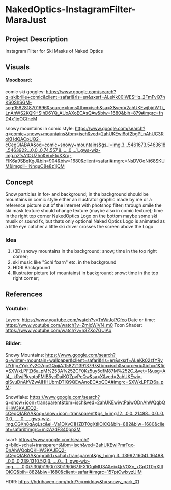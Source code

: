 # NakedOptics-InstagramFilter-MaraJust

## Project Description

Instagram Filter for Ski Masks of Naked Optics

## Visuals

#### Moodboard:
comic ski goggles: https://www.google.com/search?q=skibrille+comic&client=safari&rls=en&sxsrf=ALeKk00IWESHq_2FmFvQ7hKS0ShSGM-scg:1582818701696&source=lnms&tbm=isch&sa=X&ved=2ahUKEwjbjdWTi_LnAhWS2KQKHSIhD6YQ_AUoAXoECAsQAw&biw=1680&bih=879#imgrc=fnD4x1jqOCfneM

snowy mountains in comic style: https://www.google.com/search?q=comic+snowy+mountains&tbm=isch&ved=2ahUKEwi6of2bgPLnAhUC3RoKHdQACpUQ2-cCegQIABAA&oq=comic+snowy+mountains&gs_l=img.3...5461673.5463618..5463922...0.0..0.74.557.8......0....1..gws-wiz-img.nzfvA1OUZho&ei=FtpXXrq-FIK6a9SBqKgJ&bih=904&biw=1680&client=safari#imgrc=NsDVOoNt68SKUM&imgdii=lNnquO8e8z1jQM



## Concept

Snow particles in for- and background; 
in the background should be mountains in comic style either an illustrator graphic made by me or a reference picture out of the internet with photshop filter;
through smile the ski mask texture should change texture (maybe also in comic texture);
time in the right top corner
NakedOptics Logo on the bottom
maybe some ski musik or sound fx, but thats only optional
Naked Optics Logo is animated as a little eye catcher
a little ski driver crosses the screen above the Logo

### Idea

1. (3D) snowy mountains in the background; snow; time in the top right corner; 
2. ski music like "Schi foarn" etc. in the background
3. HDRI Background
4. Illustrator picture (of mountains) in background; snow; time in the top right corner; 

## References

### Youtube:
Layers: https://www.youtube.com/watch?v=TnWrJoPCfco
Date or time: https://www.youtube.com/watch?v=ZmIoWlVN_m0
Toon Shader: https://www.youtube.com/watch?v=n3ZXo7GUiAo

### Bilder:
Snowy Mountains: https://www.google.com/search?q=winter+mountain+wallpaper&client=safari&rls=en&sxsrf=ALeKk02zfYRyUYRjpZYgkYy2O7qoGQojiA:1582213913797&tbm=isch&source=iu&ictx=1&fir=SXWxLPFZt6a_pM%253A%252CF0Kz5uy5dfM87M%252C_&vet=1&usg=AI4_-kRwjPkyotoFMlB5ycDaiKOZpvPcQw&sa=X&ved=2ahUKEwiy-qiSvuDnAhVZwAIHHUbmDTIQ9QEwAnoECAoQCA#imgrc=SXWxLPFZt6a_pM:

Snowflake: https://www.google.com/search?q=snow+icon+transparent&tbm=isch&ved=2ahUKEwiwtPaiwODnAhWQqbQKHW3KAJEQ2-cCegQIABAA&oq=snow+icon+transparent&gs_l=img.12...0.0..21488...0.0..0.0.0.......0......gws-wiz-img.CGXn8qAgLsc&ei=Va1OXvC1HZDT0gXtlIOICQ&bih=882&biw=1680&client=safari#imgrc=mizAzdF340pp3M

scarf: https://www.google.com/search?q=bild+schal+transparent&tbm=isch&ved=2ahUKEwiPmrTqx-DnAhWQqbQKHW3KAJEQ2-cCegQIABAA&oq=bild+schal+transparent&gs_l=img.3...13992.16041..16488...0.0..0.239.1310.5j2j3......0....1..gws-wiz-img.......0j0i7i30j0i19j0i7i30i19j0i67.IFX1GqiMU3A&ei=QrVOXo_xGpDT0gXtlIOICQ&bih=882&biw=1680&client=safari#imgrc=157ptCwlxyzUIM

HDRI: https://hdrihaven.com/hdri/?c=midday&h=snowy_park_01